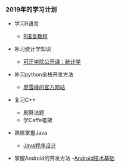 ### 2019年的学习计划

- 学习R语言
  - [R语言教程](http://www.math.pku.edu.cn/teachers/lidf/docs/Rbook/html/_Rbook/index.html)
- 补习统计学知识
  - [可汗学院公开课：统计学](http://open.163.com/special/Khan/khstatistics.html)

- 补习python全栈开发方法
  - [廖雪峰的官方网站](https://www.liaoxuefeng.com/wiki/0014316089557264a6b348958f449949df42a6d3a2e542c000)

- 复习C++
  - 刷算法题
  - 学Caffe框架

- 熟练掌握Java
  - [Java程序设计](http://jinxuliang.com/course2/CoursePortal/Details/54004d84137e45731c99035b)

- 掌握Android的开发方法
  -[Android技术基础](http://jinxuliang.com/course2/CoursePortal/Details/5642fa1ac89f08ac304482d0)
